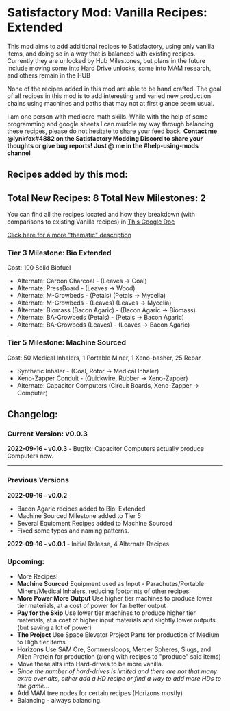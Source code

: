 # Satisfactory Mod: Vanilla Recipes: Extended

This mod aims to add additional recipes to Satisfactory, using only vanilla items, and doing so in a way that is balanced with existing recipes. Currently they are unlocked by Hub Milestones, but plans in the future include moving some into Hard Drive unlocks, some into MAM research, and others remain in the HUB

None of the recipes added in this mod are able to be hand crafted. The goal of all recipes in this mod is to add interesting and varied new production chains using machines and paths that may not at first glance seem usual. 

I am one person with mediocre math skills. While with the help of some programming and google sheets I can muddle my way through balancing these recipes, please do not hesitate to share your feed back. **Contact me @lynkfox#4882 on the Satisfactory Modding Discord to share your thoughts or give bug reports! Just @ me in the #help-using-mods channel**

## Recipes added by this mod:

**Total New Recipes:** 8
**Total New Milestones:** 2
------

You can find all the recipes located and how they breakdown (with comparisons to existing Vanilla recipes) in [This Google Doc](https://docs.google.com/spreadsheets/d/1krURGQTr8L-07p3pZYBzB6UTLPTEm4AYBoCizX3Goj4/edit?usp=sharing)

[Click here for a more "thematic" description](https://github.com/lynkfox/SFMod-VanillaRecipesExtended/blob/main/Recipe_Descriptions.md)

### Tier 3 Milestone: Bio Extended 
Cost: 100 Solid Biofuel
* Alternate: Carbon Charcoal - (Leaves -> Coal)
* Alternate: PressBoard - (Leaves -> Wood)
* Alternate: M-Growbeds - (Petals)  (Petals -> Mycelia)
* Alternate: M-Growbeds - (Leaves) (Leaves -> Mycelia)
* Alternate: Biomass (Bacon Agaric) - (Bacon Agaric -> Biomass)
* Alternate: BA-Growbeds (Petals) - (Petals -> Bacon Agaric)
* Alternate: BA-Growbeds (Leaves) - (Leaves -> Bacon Agaric)

### Tier 5 Milestone: Machine Sourced
Cost: 50 Medical Inhalers, 1 Portable Miner, 1 Xeno-basher, 25 Rebar
* Synthetic Inhaler - (Coal, Rotor -> Medical Inhaler)
* Xeno-Zapper Conduit - (Quickwire, Rubber -> Xeno-Zapper)
* Alternate: Capacitor Computers (Circuit Boards, Xeno-Zapper -> Computer)

## Changelog:

### Current Version: v0.0.3

**2022-09-16 - v0.0.3** - Bugfix: Capacitor Computers actually produce Computers now.

------
### Previous Versions 

**2022-09-16 - v0.0.2** 
 * Bacon Agaric recipes added to Bio: Extended
 * Machine Sourced Milestone added to Tier 5
 * Several Equipment Recipes added to Machine Sourced
 * Fixed some typos and naming patterns.
  
**2022-09-16 - v0.0.1** - Initial Release, 4 Alternate Recipes

### Upcoming:

* More Recipes!
 * **Machine Sourced** Equipment used as Input - Parachutes/Portable Miners/Medical Inhalers, reducing footprints of other recipes.
 * **More Power More Output** Use higher tier machines to produce lower tier materials, at a cost of power for far better output
 * **Pay for the Skip** Use lower tier machines to produce higher tier materials, at a cost of higher input materials and slightly lower outputs (but saving a lot of power)
 * **The Project** Use Space Elevator Project Parts for production of Medium to High tier items
 * **Horizons** Use SAM Ore, Sommersloops, Mercer Spheres, Slugs, and Alien Protein for production (along with recipes to "produce" said items)
* Move these alts into Hard-drives to be more vanilla.
 * *Since the number of hard-drives is limited and there are not that many extra over alts, either add a HD recipe or find a way to add more HDs to the game...*
* Add MAM tree nodes for certain recipes (Horizons mostly)
* Balancing - always balancing.